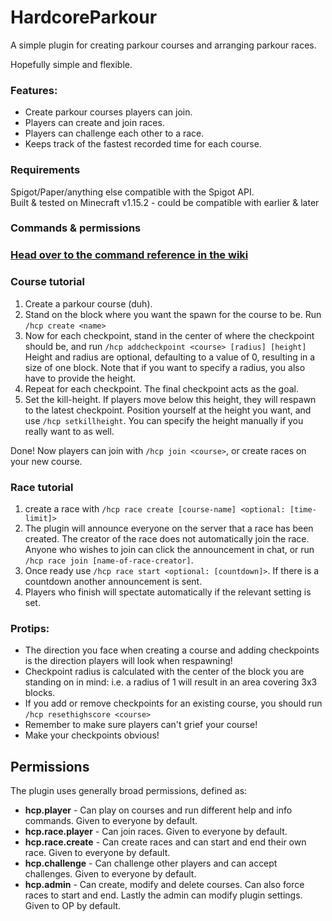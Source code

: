 # HardcoreParkour
A simple plugin for creating parkour courses and arranging parkour races.

Hopefully simple and flexible.
<br>
### Features:
* Create parkour courses players can join.
* Players can create and join races.
* Players can challenge each other to a race.
* Keeps track of the fastest recorded time for each course.


### Requirements
Spigot/Paper/anything else compatible with the Spigot API.<br>
Built & tested on Minecraft v1.15.2 - could be compatible with earlier & later


### Commands & permissions
### [Head over to the command reference in the wiki](https://github.com/SondreKindem/HardcoreParkour/wiki/Command-reference)


### Course tutorial
1. Create a parkour course (duh).
2. Stand on the block where you want the spawn for the course to be. Run `/hcp create <name>`
3. Now for each checkpoint, stand in the center of where the checkpoint should be, and run `/hcp addcheckpoint <course> [radius] [height]` Height and radius are optional, defaulting to a value of 0, resulting in a size of one block. Note that if you want to specify a radius, you also have to provide the height.
4. Repeat for each checkpoint. The final checkpoint acts as the goal.
5. Set the kill-height. If players move below this height, they will respawn to the latest checkpoint. Position yourself at the height you want, and use `/hcp setkillheight`. You can specify the height manually if you really want to as well.

Done! Now players can join with `/hcp join <course>`, or create races on your new course.


### Race tutorial
1. create a race with `/hcp race create [course-name] <optional: [time-limit]>`
2. The plugin will announce everyone on the server that a race has been created. The creator of the race does not automatically join the race. Anyone who wishes to join can click the announcement in chat, or run `/hcp race join [name-of-race-creator]`.
3. Once ready use `/hcp race start <optional: [countdown]>`. If there is a countdown another announcement is sent.
4. Players who finish will spectate automatically if the relevant setting is set. 


### Protips:
* The direction you face when creating a course and adding checkpoints is the direction players will look when respawning!
* Checkpoint radius is calculated with the center of the block you are standing on in mind: i.e. a radius of 1 will result in an area covering 3x3 blocks.
* If you add or remove checkpoints for an existing course, you should run `/hcp resethighscore <course>`
* Remember to make sure players can't grief your course!
* Make your checkpoints obvious!


## Permissions
The plugin uses generally broad permissions, defined as:
* **hcp.player** - Can play on courses and run different help and info commands. Given to everyone by default.
* **hcp.race.player** - Can join races. Given to everyone by default.
* **hcp.race.create** - Can create races and can start and end their own race. Given to everyone by default.
* **hcp.challenge** - Can challenge other players and can accept challenges. Given to everyone by default.
* **hcp.admin** - Can create, modify and delete courses. Can also force races to start and end. Lastly the admin can modify plugin settings. Given to OP by default.
